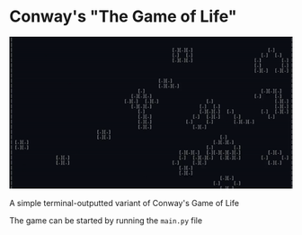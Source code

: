 # Conway's "The Game of Life"


![alt-text](https://github.com/yaserBK/GameOfLife/blob/master/GameOfLife.gif)

A simple terminal-outputted variant of Conway's Game of Life 

The game can be started by running the ```main.py``` file 
